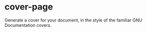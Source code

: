 # cover-page

Generate a cover for your document, in the style of the familiar GNU Documentation covers.
